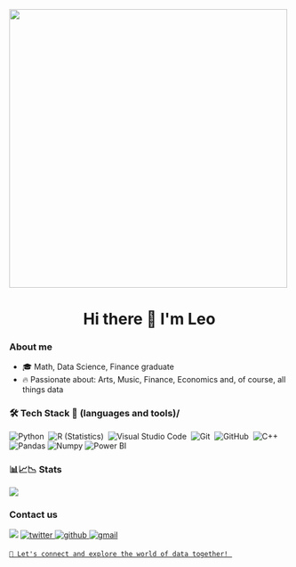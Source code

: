 
  <img src="https://media.giphy.com/media/v1.Y2lkPTc5MGI3NjExcmo0eTFvcGxsNDlqbmtrbTNkb3hvdWltdXFmbTEwcG1pc2djd2o3dyZlcD12MV9pbnRlcm5hbF9naWZfYnlfaWQmY3Q9Zw/VeNDat4n4Kre76oS1g/giphy.gif" width="500"/>
<h1 align="center"> Hi there 👋 I'm Leo 

</h1>



### About me

- 🎓 Math, Data Science, Finance graduate
- 🔥 Passionate about: Arts, Music, Finance, Economics and, of course, all things data

   
### 🛠 Tech Stack 💼 (languages and tools)/


![Python](https://img.shields.io/badge/-Python-05122A?style=flat&logo=python)&nbsp;
![R (Statistics)](https://img.shields.io/badge/-R-05122A?style=flat&logo=R&logoColor=276DC3)&nbsp;
![Visual Studio Code](https://img.shields.io/badge/-Visual%20Studio%20Code-05122A?style=flat&logo=visual-studio-code&logoColor=007ACC)&nbsp;
![Git](https://img.shields.io/badge/-Git-05122A?style=flat&logo=git)&nbsp;
![GitHub](https://img.shields.io/badge/-GitHub-05122A?style=flat&logo=github)&nbsp;
![C++](https://img.shields.io/badge/-C++-05122A?style=flat&logo=C%2B%2B&logoColor=00599C)&nbsp;
![Pandas](https://img.shields.io/badge/-Pandas-333333?style=flat&logo=pandas)
![Numpy](https://img.shields.io/badge/-Numpy-333333?style=flat&logo=numpy)
![Power BI](https://img.shields.io/badge/-Power%20BI-F2C811?style=flat&logo=power-bi&logoColor=white)




### 📊📈📉 Stats

<img src='https://github-readme-stats.vercel.app/api?username=leocortes85&show_icons=true&theme=radical' />
</p>




### Contact us

<a href="https://www.linkedin.com/in/leonardo-cortés-zambrano-13522295/" target="blank">
<img src="https://img.shields.io/badge/linkedin-%231DA1F2.svg?style=for-the-badge&logo=linkedin&logoColor=white alt=azzar style="margin-bottom: 5px;" /></a>

<a href="https://twitter.com/leocortesz" target="_blank">
<img src=https://img.shields.io/badge/twitter-%2300acee.svg?color=1DA1F2&style=for-the-badge&logo=twitter&logoColor=white alt=twitter style="margin-bottom: 5px;" />

<a href="https://github.com/pingcap/leocortes85/" target="_blank">
<img src=https://img.shields.io/badge/github-%2300acee.svg?color=181717&style=for-the-badge&logo=github&logoColor=white alt=github style="margin-bottom: 5px;" />

<a href="mailto:gleonardo.cortes@gmail.com" target="_blank">
<img src=https://img.shields.io/badge/gmail-%2300acee.svg?color=EA4335&style=for-the-badge&logo=gmail&logoColor=white alt=gmail style="margin-bottom: 5px;" />

 
    
    🌟 Let's connect and explore the world of data together! 




    


